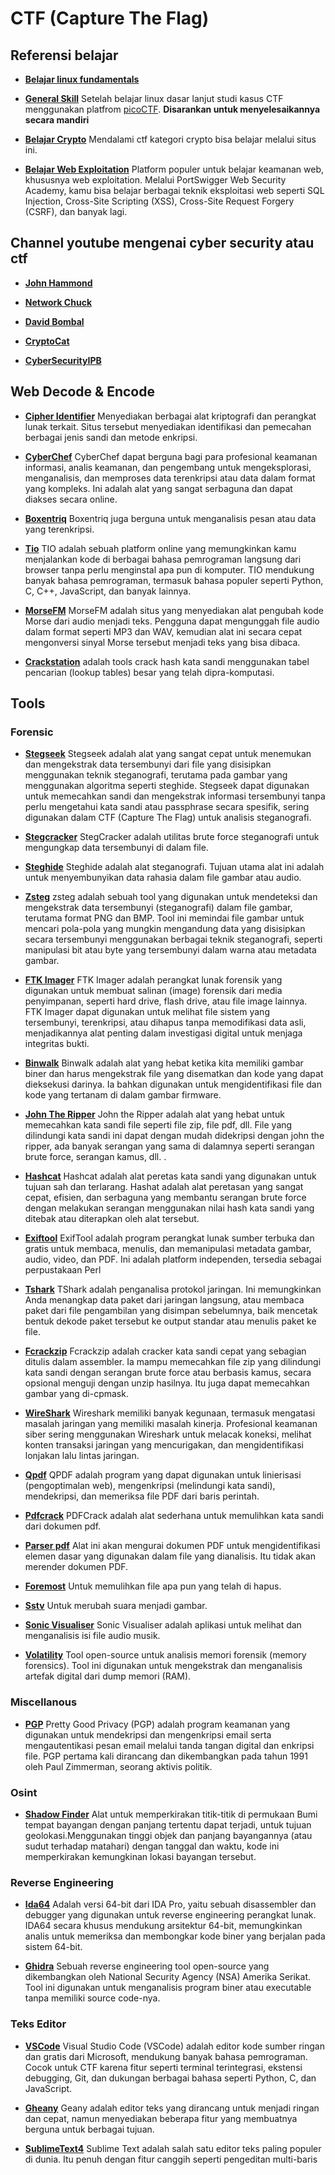 # CTF (Capture The Flag)

## Referensi belajar

- [**Belajar linux fundamentals**](https://youtube.com/playlist?list=PLbLqbqNn7VYpnd7FggSeq18AgE4gdsy2F&si=yvxohtzsbHkPKcrI)

- [**General Skill**](https://youtube.com/playlist?list=PLvo0ImRdaj2GBaAYrYlLFmvocIoQRNcYp&si=Y3Ziko-6eRkVhYJb)
  Setelah belajar linux dasar lanjut studi kasus CTF menggunakan platfrom [picoCTF](https://picoctf.org/). **Disarankan untuk menyelesaikannya secara mandiri**

- [**Belajar Crypto**](https://cryptohack.org)
  Mendalami ctf kategori crypto bisa belajar melalui situs ini.

- [**Belajar Web Exploitation**](https://portswigger.net/)
  Platform populer untuk belajar keamanan web, khususnya web exploitation. Melalui PortSwigger Web Security Academy, kamu bisa belajar berbagai teknik eksploitasi web seperti SQL Injection, Cross-Site Scripting (XSS), Cross-Site Request Forgery (CSRF), dan banyak lagi.

## Channel youtube mengenai cyber security atau ctf

- [**John Hammond**](https://www.youtube.com/@_JohnHammond)

- [**Network Chuck**](https://www.youtube.com/@NetworkChuck)

- [**David Bombal**](https://www.youtube.com/@davidbombal)

- [**CryptoCat**](https://www.youtube.com/@_CryptoCat)

- [**CyberSecurityIPB**](https://www.youtube.com/@CyberSecurityIPB/videos)

## Web Decode & Encode

- [**Cipher Identifier**](https://www.dcode.fr/cipher-identifier)
  Menyediakan berbagai alat kriptografi dan perangkat lunak terkait. Situs tersebut menyediakan identifikasi dan pemecahan berbagai jenis sandi dan metode enkripsi.

- [**CyberChef**](https://gchq.github.io/CyberChef/)
  CyberChef dapat berguna bagi para profesional keamanan informasi, analis keamanan, dan pengembang untuk mengeksplorasi, menganalisis, dan memproses data terenkripsi atau data dalam format yang kompleks. Ini adalah alat yang sangat serbaguna dan dapat diakses secara online.

- [**Boxentriq**](https://www.boxentriq.com/)
  Boxentriq juga berguna untuk menganalisis pesan atau data yang terenkripsi.

- [**Tio**](https://tio.run/)
  TIO adalah sebuah platform online yang memungkinkan kamu menjalankan kode di berbagai bahasa pemrograman langsung dari browser tanpa perlu menginstal apa pun di komputer. TIO mendukung banyak bahasa pemrograman, termasuk bahasa populer seperti Python, C, C++, JavaScript, dan banyak lainnya.

- [**MorseFM**](https://morsefm.com/)
  MorseFM adalah situs yang menyediakan alat pengubah kode Morse dari audio menjadi teks. Pengguna dapat mengunggah file audio dalam format seperti MP3 dan WAV, kemudian alat ini secara cepat mengonversi sinyal Morse tersebut menjadi teks yang bisa dibaca.

- [**Crackstation**](https://crackstation.net/)
  adalah tools crack hash kata sandi menggunakan tabel pencarian (lookup tables) besar yang telah dipra-komputasi. 

## Tools

### Forensic

- [**Stegseek**](https://github.com/RickdeJager/stegseek)
  Stegseek adalah alat yang sangat cepat untuk menemukan dan mengekstrak data tersembunyi dari file yang disisipkan menggunakan teknik steganografi, terutama pada gambar yang menggunakan algoritma seperti steghide. Stegseek dapat digunakan untuk memecahkan sandi dan mengekstrak informasi tersembunyi tanpa perlu mengetahui kata sandi atau passphrase secara spesifik, sering digunakan dalam CTF (Capture The Flag) untuk analisis steganografi.

- [**Stegcracker**](https://github.com/Paradoxis/StegCracker)
  StegCracker adalah utilitas brute force steganografi untuk mengungkap data tersembunyi di dalam file.

- [**Steghide**](https://www.geeksforgeeks.org/how-to-install-steghide-tool-in-linux/)
  Steghide adalah alat steganografi. Tujuan utama alat ini adalah untuk menyembunyikan data rahasia dalam file gambar atau audio.

- [**Zsteg**](https://github.com/zed-0xff/zsteg)
  zsteg adalah sebuah tool yang digunakan untuk mendeteksi dan mengekstrak data tersembunyi (steganografi) dalam file gambar, terutama format PNG dan BMP. Tool ini memindai file gambar untuk mencari pola-pola yang mungkin mengandung data yang disisipkan secara tersembunyi menggunakan berbagai teknik steganografi, seperti manipulasi bit atau byte yang tersembunyi dalam warna atau metadata gambar.

- [**FTK Imager**](https://www.exterro.com/ftk-product-downloads/ftk-imager-version-4-7-1)
  FTK Imager adalah perangkat lunak forensik yang digunakan untuk membuat salinan (image) forensik dari media penyimpanan, seperti hard drive, flash drive, atau file image lainnya. FTK Imager dapat digunakan untuk melihat file sistem yang tersembunyi, terenkripsi, atau dihapus tanpa memodifikasi data asli, menjadikannya alat penting dalam investigasi digital untuk menjaga integritas bukti.

- [**Binwalk**](https://howtoinstall.co/package/binwalk)
  Binwalk adalah alat yang hebat ketika kita memiliki gambar biner dan harus mengekstrak file yang disematkan dan kode yang dapat dieksekusi darinya. Ia bahkan digunakan untuk mengidentifikasi file dan kode yang tertanam di dalam gambar firmware.

- [**John The Ripper**](https://www.openwall.com/john/)
  John the Ripper adalah alat yang hebat untuk memecahkan kata sandi file seperti file zip, file pdf, dll. File yang dilindungi kata sandi ini dapat dengan mudah didekripsi dengan john the ripper, ada banyak serangan yang sama di dalamnya seperti serangan brute force, serangan kamus, dll. .

- [**Hashcat**](https://hashcat.net/hashcat/)
  Hashcat adalah alat peretas kata sandi yang digunakan untuk tujuan sah dan terlarang. Hashat adalah alat peretasan yang sangat cepat, efisien, dan serbaguna yang membantu serangan brute force dengan melakukan serangan menggunakan nilai hash kata sandi yang ditebak atau diterapkan oleh alat tersebut.

- [**Exiftool**](https://www.geeksforgeeks.org/installing-and-using-exiftool-on-linux/)
  ExifTool adalah program perangkat lunak sumber terbuka dan gratis untuk membaca, menulis, dan memanipulasi metadata gambar, audio, video, dan PDF. Ini adalah platform independen, tersedia sebagai perpustakaan Perl

- [**Tshark**](https://tshark.dev/setup/)
  TShark adalah penganalisa protokol jaringan. Ini memungkinkan Anda menangkap data paket dari jaringan langsung, atau membaca paket dari file pengambilan yang disimpan sebelumnya, baik mencetak bentuk dekode paket tersebut ke output standar atau menulis paket ke file.

- [**Fcrackzip**](https://www.kali.org/tools/fcrackzip/)
  Fcrackzip adalah cracker kata sandi cepat yang sebagian ditulis dalam assembler. Ia mampu memecahkan file zip yang dilindungi kata sandi dengan serangan brute force atau berbasis kamus, secara opsional menguji dengan unzip hasilnya. Itu juga dapat memecahkan gambar yang di-cpmask.

- [**WireShark**](https://westoahu.hawaii.edu/cyber/forensics-weekly-executive-summmaries/real-time-forensics-hunting-with-wireshark/)
  Wireshark memiliki banyak kegunaan, termasuk mengatasi masalah jaringan yang memiliki masalah kinerja. Profesional keamanan siber sering menggunakan Wireshark untuk melacak koneksi, melihat konten transaksi jaringan yang mencurigakan, dan mengidentifikasi lonjakan lalu lintas jaringan.

- [**Qpdf**](https://installati-one.translate.goog/install-qpdf-kalilinux/?_x_tr_sl=en&_x_tr_tl=id&_x_tr_hl=id&_x_tr_pto=tc)
  QPDF adalah program yang dapat digunakan untuk linierisasi (pengoptimalan web), mengenkripsi (melindungi kata sandi), mendekripsi, dan memeriksa file PDF dari baris perintah.

- [**Pdfcrack**](https://www-kali-org.translate.goog/tools/pdfcrack/?_x_tr_sl=en&_x_tr_tl=id&_x_tr_hl=id&_x_tr_pto=tc)
  PDFCrack adalah alat sederhana untuk memulihkan kata sandi dari dokumen pdf.

- [**Parser pdf**](https://www-kali-org.translate.goog/tools/pdf-parser/?_x_tr_sl=en&_x_tr_tl=id&_x_tr_hl=id&_x_tr_pto=tc)
  Alat ini akan mengurai dokumen PDF untuk mengidentifikasi elemen dasar yang digunakan dalam file yang dianalisis. Itu tidak akan merender dokumen PDF.

- [**Foremost**](https://www-maketecheasier-com.translate.goog/use-foremost-recover-deleted-files-linux/?_x_tr_sl=en&_x_tr_tl=id&_x_tr_hl=id&_x_tr_pto=tc)
  Untuk memulihkan file apa pun yang telah di hapus.

- [**Sstv**](https://github.com/colaclanth/sstv)
  Untuk merubah suara menjadi gambar.

- [**Sonic Visualiser**](https://www.sonicvisualiser.org/)
  Sonic Visualiser adalah aplikasi untuk melihat dan menganalisis isi file audio musik.

- [**Volatility**](https://github.com/volatilityfoundation/volatility)
  Tool open-source untuk analisis memori forensik (memory forensics). Tool ini digunakan untuk mengekstrak dan menganalisis artefak digital dari dump memori (RAM).

### Miscellanous

- [**PGP**](https://www.digitalocean.com/community/tutorials/how-to-use-gpg-to-encrypt-and-sign-messages)
  Pretty Good Privacy (PGP) adalah program keamanan yang digunakan untuk mendekripsi dan mengenkripsi email serta mengautentikasi pesan email melalui tanda tangan digital dan enkripsi file. PGP pertama kali dirancang dan dikembangkan pada tahun 1991 oleh Paul Zimmerman, seorang aktivis politik.

### Osint

- [**Shadow Finder**](https://colab.research.google.com/github/Bellingcat/ShadowFinder/blob/main/ShadowFinderColab.ipynb#scrollTo=THK5ucX5vpP9)
  Alat untuk memperkirakan titik-titik di permukaan Bumi tempat bayangan dengan panjang tertentu dapat terjadi, untuk tujuan geolokasi.Menggunakan tinggi objek dan panjang bayangannya (atau sudut terhadap matahari) dengan tanggal dan waktu, kode ini memperkirakan kemungkinan lokasi bayangan tersebut.

### Reverse Engineering

- [**Ida64**](https://hex-rays.com/ida-free)
  Adalah versi 64-bit dari IDA Pro, yaitu sebuah disassembler dan debugger yang digunakan untuk reverse engineering perangkat lunak. IDA64 secara khusus mendukung arsitektur 64-bit, memungkinkan analis untuk memeriksa dan membongkar kode biner yang berjalan pada sistem 64-bit.

- [**Ghidra**](https://ghidra-sre.org/)
  Sebuah reverse engineering tool open-source yang dikembangkan oleh National Security Agency (NSA) Amerika Serikat. Tool ini digunakan untuk menganalisis program biner atau executable tanpa memiliki source code-nya.

### Teks Editor

- [**VSCode**](https://code.visualstudio.com/)
  Visual Studio Code (VSCode) adalah editor kode sumber ringan dan gratis dari Microsoft, mendukung banyak bahasa pemrograman. Cocok untuk CTF karena fitur seperti terminal terintegrasi, ekstensi debugging, Git, dan dukungan berbagai bahasa seperti Python, C, dan JavaScript.

- [**Gheany**](https://www.geany.org/download/third-party/)
  Geany adalah editor teks yang dirancang untuk menjadi ringan dan cepat, namun menyediakan beberapa fitur yang membuatnya berguna untuk berbagai tujuan.
- [**SublimeText4**](https://www.sublimetext.com/download)
  Sublime Text adalah salah satu editor teks paling populer di dunia. Itu penuh dengan fitur canggih seperti pengeditan multi-baris
